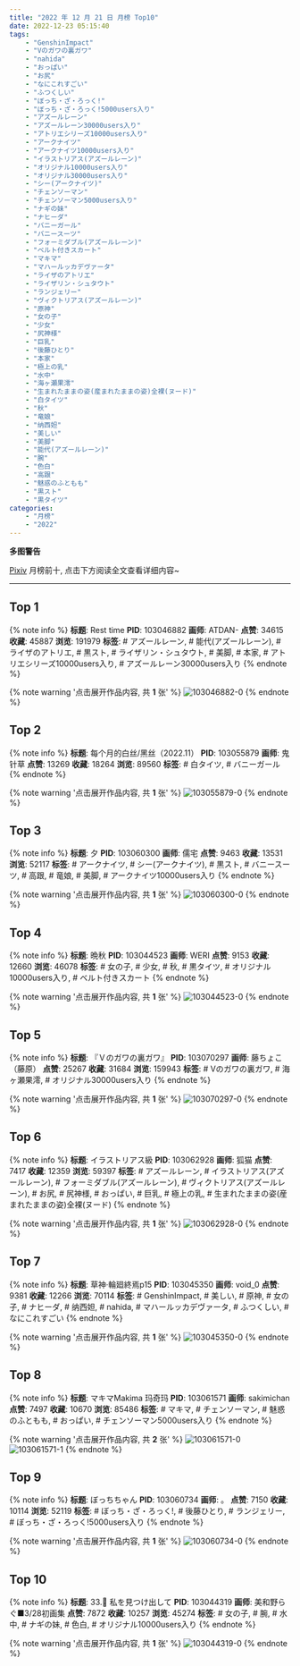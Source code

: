 ```yaml
---
title: "2022 年 12 月 21 日 月榜 Top10"
date: 2022-12-23 05:15:40
tags:
    - "GenshinImpact"
    - "Vのガワの裏ガワ"
    - "nahida"
    - "おっぱい"
    - "お尻"
    - "なにこれすごい"
    - "ふつくしい"
    - "ぼっち・ざ・ろっく!"
    - "ぼっち・ざ・ろっく!5000users入り"
    - "アズールレーン"
    - "アズールレーン30000users入り"
    - "アトリエシリーズ10000users入り"
    - "アークナイツ"
    - "アークナイツ10000users入り"
    - "イラストリアス(アズールレーン)"
    - "オリジナル10000users入り"
    - "オリジナル30000users入り"
    - "シー(アークナイツ)"
    - "チェンソーマン"
    - "チェンソーマン5000users入り"
    - "ナギの妹"
    - "ナヒーダ"
    - "バニーガール"
    - "バニースーツ"
    - "フォーミダブル(アズールレーン)"
    - "ベルト付きスカート"
    - "マキマ"
    - "マハールッカデヴァータ"
    - "ライザのアトリエ"
    - "ライザリン・シュタウト"
    - "ランジェリー"
    - "ヴィクトリアス(アズールレーン)"
    - "原神"
    - "女の子"
    - "少女"
    - "尻神様"
    - "巨乳"
    - "後藤ひとり"
    - "本家"
    - "極上の乳"
    - "水中"
    - "海ヶ瀬果澪"
    - "生まれたままの姿(産まれたままの姿)全裸(ヌード)"
    - "白タイツ"
    - "秋"
    - "竜娘"
    - "纳西妲"
    - "美しい"
    - "美脚"
    - "能代(アズールレーン)"
    - "腕"
    - "色白"
    - "高跟"
    - "魅惑のふともも"
    - "黒スト"
    - "黒タイツ"
categories:
    - "月榜"
    - "2022"
---
```


<i class="fa fa-triangle-exclamation"></i>**多图警告**<i class="fa fa-triangle-exclamation"></i>

[Pixiv](https://www.pixiv.net/) 月榜前十, 点击下方阅读全文查看详细内容~

<!-- more -->

---

## Top 1

{% note info %}
**标题**: Rest time
**PID**: 103046882 **画师**: ATDAN-
**点赞**: 34615 **收藏**: 45887 **浏览**: 191979
**标签**: # アズールレーン, # 能代(アズールレーン), # ライザのアトリエ, # 黒スト, # ライザリン・シュタウト, # 美脚, # 本家, # アトリエシリーズ10000users入り, # アズールレーン30000users入り
{% endnote %}

{% note warning '点击展开作品内容, 共 **1** 张' %}
![103046882-0](https://i.pixiv.re/img-original/img/2022/11/24/01/49/54/103046882_p0.jpg)
{% endnote %}

## Top 2

{% note info %}
**标题**: 每个月的白丝/黑丝（2022.11）
**PID**: 103055879 **画师**: 鬼针草
**点赞**: 13269 **收藏**: 18264 **浏览**: 89560
**标签**: # 白タイツ, # バニーガール
{% endnote %}

{% note warning '点击展开作品内容, 共 **1** 张' %}
![103055879-0](https://i.pixiv.re/img-original/img/2022/11/24/14/55/42/103055879_p0.jpg)
{% endnote %}

## Top 3

{% note info %}
**标题**: 夕
**PID**: 103060300 **画师**: 儒宅
**点赞**: 9463 **收藏**: 13531 **浏览**: 52117
**标签**: # アークナイツ, # シー(アークナイツ), # 黒スト, # バニースーツ, # 高跟, # 竜娘, # 美脚, # アークナイツ10000users入り
{% endnote %}

{% note warning '点击展开作品内容, 共 **1** 张' %}
![103060300-0](https://i.pixiv.re/img-original/img/2022/11/24/18/01/45/103060300_p0.jpg)
{% endnote %}

## Top 4

{% note info %}
**标题**: 晩秋
**PID**: 103044523 **画师**: WERI
**点赞**: 9153 **收藏**: 12660 **浏览**: 46078
**标签**: # 女の子, # 少女, # 秋, # 黒タイツ, # オリジナル10000users入り, # ベルト付きスカート
{% endnote %}

{% note warning '点击展开作品内容, 共 **1** 张' %}
![103044523-0](https://i.pixiv.re/img-original/img/2022/11/24/00/02/59/103044523_p0.png)
{% endnote %}

## Top 5

{% note info %}
**标题**: 『Ｖのガワの裏ガワ』
**PID**: 103070297 **画师**: 藤ちょこ（藤原）
**点赞**: 25267 **收藏**: 31684 **浏览**: 159943
**标签**: # Vのガワの裏ガワ, # 海ヶ瀬果澪, # オリジナル30000users入り
{% endnote %}

{% note warning '点击展开作品内容, 共 **1** 张' %}
![103070297-0](https://i.pixiv.re/img-original/img/2022/11/25/00/00/41/103070297_p0.png)
{% endnote %}

## Top 6

{% note info %}
**标题**: イラストリアス級
**PID**: 103062928 **画师**: 狐猫
**点赞**: 7417 **收藏**: 12359 **浏览**: 59397
**标签**: # アズールレーン, # イラストリアス(アズールレーン), # フォーミダブル(アズールレーン), # ヴィクトリアス(アズールレーン), # お尻, # 尻神様, # おっぱい, # 巨乳, # 極上の乳, # 生まれたままの姿(産まれたままの姿)全裸(ヌード)
{% endnote %}

{% note warning '点击展开作品内容, 共 **1** 张' %}
![103062928-0](https://i.pixiv.re/img-original/img/2022/11/24/20/00/03/103062928_p0.png)
{% endnote %}

## Top 7

{% note info %}
**标题**: 草神·輪廻終焉p15
**PID**: 103045350 **画师**: void_0
**点赞**: 9381 **收藏**: 12266 **浏览**: 70114
**标签**: # GenshinImpact, # 美しい, # 原神, # 女の子, # ナヒーダ, # 纳西妲, # nahida, # マハールッカデヴァータ, # ふつくしい, # なにこれすごい
{% endnote %}

{% note warning '点击展开作品内容, 共 **1** 张' %}
![103045350-0](https://i.pixiv.re/img-original/img/2022/11/24/00/25/54/103045350_p0.jpg)
{% endnote %}

## Top 8

{% note info %}
**标题**: マキマMakima 玛奇玛
**PID**: 103061571 **画师**: sakimichan
**点赞**: 7497 **收藏**: 10670 **浏览**: 85486
**标签**: # マキマ, # チェンソーマン, # 魅惑のふともも, # おっぱい, # チェンソーマン5000users入り
{% endnote %}

{% note warning '点击展开作品内容, 共 **2** 张' %}
![103061571-0](https://i.pixiv.re/img-original/img/2022/11/24/19/01/30/103061571_p0.jpg)
![103061571-1](https://i.pixiv.re/img-original/img/2022/11/24/19/01/30/103061571_p1.jpg)
{% endnote %}

## Top 9

{% note info %}
**标题**: ぼっちちゃん
**PID**: 103060734 **画师**: 。
**点赞**: 7150 **收藏**: 10114 **浏览**: 52119
**标签**: # ぼっち・ざ・ろっく!, # 後藤ひとり, # ランジェリー, # ぼっち・ざ・ろっく!5000users入り
{% endnote %}

{% note warning '点击展开作品内容, 共 **1** 张' %}
![103060734-0](https://i.pixiv.re/img-original/img/2022/11/24/18/23/36/103060734_p0.jpg)
{% endnote %}

## Top 10

{% note info %}
**标题**: 33.🌊 私を見つけ出して
**PID**: 103044319 **画师**: 美和野らぐ■3/28初画集
**点赞**: 7872 **收藏**: 10257 **浏览**: 45274
**标签**: # 女の子, # 腕, # 水中, # ナギの妹, # 色白, # オリジナル10000users入り
{% endnote %}

{% note warning '点击展开作品内容, 共 **1** 张' %}
![103044319-0](https://i.pixiv.re/img-original/img/2022/11/24/00/00/12/103044319_p0.png)
{% endnote %}
